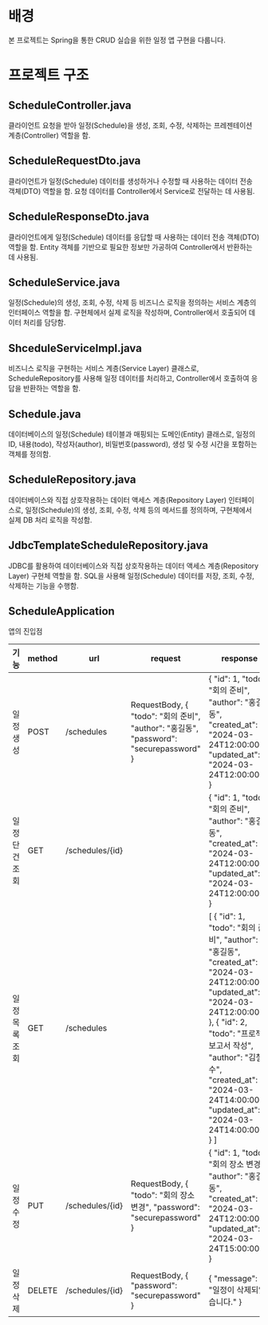 # 배경
본 프로젝트는 Spring을 통한 CRUD 실습을 위한 일정 앱 구현을 다룹니다.

# 프로젝트 구조


## ScheduleController.java 
클라이언트 요청을 받아 일정(Schedule)을 생성, 조회, 수정, 삭제하는 프레젠테이션 계층(Controller) 역할을 함.
## ScheduleRequestDto.java
클라이언트가 일정(Schedule) 데이터를 생성하거나 수정할 때 사용하는 데이터 전송 객체(DTO) 역할을 함.
요청 데이터를 Controller에서 Service로 전달하는 데 사용됨.
## ScheduleResponseDto.java
클라이언트에게 일정(Schedule) 데이터를 응답할 때 사용하는 데이터 전송 객체(DTO) 역할을 함.
Entity 객체를 기반으로 필요한 정보만 가공하여 Controller에서 반환하는 데 사용됨.


## ScheduleService.java
일정(Schedule)의 생성, 조회, 수정, 삭제 등 비즈니스 로직을 정의하는 서비스 계층의 인터페이스 역할을 함.
구현체에서 실제 로직을 작성하며, Controller에서 호출되어 데이터 처리를 담당함.
## ShceduleServiceImpl.java
비즈니스 로직을 구현하는 서비스 계층(Service Layer) 클래스로,
ScheduleRepository를 사용해 일정 데이터를 처리하고, Controller에서 호출하여 응답을 반환하는 역할을 함.

## Schedule.java 
데이터베이스의 일정(Schedule) 테이블과 매핑되는 도메인(Entity) 클래스로,
일정의 ID, 내용(todo), 작성자(author), 비밀번호(password), 생성 및 수정 시간을 포함하는 객체를 정의함.

## ScheduleRepository.java 
데이터베이스와 직접 상호작용하는 데이터 액세스 계층(Repository Layer) 인터페이스로,
일정(Schedule)의 생성, 조회, 수정, 삭제 등의 메서드를 정의하며, 구현체에서 실제 DB 처리 로직을 작성함.
## JdbcTemplateScheduleRepository.java 
JDBC를 활용하여 데이터베이스와 직접 상호작용하는 데이터 액세스 계층(Repository Layer) 구현체 역할을 함.
SQL을 사용해 일정(Schedule) 데이터를 저장, 조회, 수정, 삭제하는 기능을 수행함.

## ScheduleApplication 
앱의 진입점

| 기능           | method | url             | request                                                                                      | response                                                                                                                                                                                                                                                                                                                          | 상태 코드        |
|----------------|--------|-----------------|----------------------------------------------------------------------------------------------|-----------------------------------------------------------------------------------------------------------------------------------------------------------------------------------------------------------------------------------------------------------------------------------------------------------------------------------|--------------|
| 일정 생성      | POST   | /schedules      | RequestBody,  {  "todo": "회의 준비",   "author": "홍길동",   "password": "securepassword" } | {   "id": 1,   "todo": "회의 준비",   "author": "홍길동",   "created_at": "2024-03-24T12:00:00Z",   "updated_at": "2024-03-24T12:00:00Z" }                                                                                                                                                                                        | 200/생성 ok    |
| 일정 단건 조회 | GET    | /schedules/{id} |                                                                                              | {   "id": 1,   "todo": "회의 준비",   "author": "홍길동",   "created_at": "2024-03-24T12:00:00Z",   "updated_at": "2024-03-24T12:00:00Z" }                                                                                                                                                                                        | 200/단건 조회 ok |
| 일정 목록 조회 | GET    | /schedules      |                                                                                              | [   {     "id": 1,     "todo": "회의 준비",     "author": "홍길동",     "created_at": "2024-03-24T12:00:00Z",     "updated_at": "2024-03-24T12:00:00Z"   },   {     "id": 2,     "todo": "프로젝트 보고서 작성",     "author": "김철수",     "created_at": "2024-03-24T14:00:00Z",     "updated_at": "2024-03-24T14:00:00Z"   } ] | 200/목록 조회 ok |
| 일정 수정      | PUT    | /schedules/{id} | RequestBody, {   "todo": "회의 장소 변경",   "password": "securepassword" }                  | {   "id": 1,   "todo": "회의 장소 변경",   "author": "홍길동",   "created_at": "2024-03-24T12:00:00Z",   "updated_at": "2024-03-24T15:00:00Z" }                                                                                                                                                                                   | 200/수정 ok    |
| 일정 삭제      | DELETE | /schedules/{id} | RequestBody, {   "password": "securepassword" }                                              | {   "message": "일정이 삭제되었습니다." }                                                                                                                                                                                                                                                                                         | 200/ 삭제 ok   |



